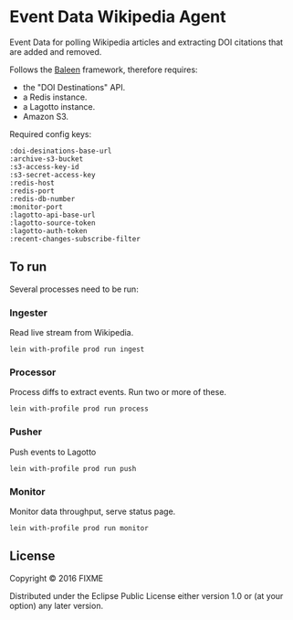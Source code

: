 # Event Data Wikipedia Agent

Event Data for polling Wikipedia articles and extracting DOI citations that are added and removed.

Follows the [Baleen](https://github.com/crossref/baleen) framework, therefore requires:

 - the "DOI Destinations" API.
 - a Redis instance.
 - a Lagotto instance.
 - Amazon S3.

Required config keys:

    :doi-desinations-base-url
    :archive-s3-bucket
    :s3-access-key-id
    :s3-secret-access-key
    :redis-host
    :redis-port
    :redis-db-number
    :monitor-port
    :lagotto-api-base-url
    :lagotto-source-token
    :lagotto-auth-token
    :recent-changes-subscribe-filter


## To run

Several processes need to be run:

### Ingester

Read live stream from Wikipedia.

    lein with-profile prod run ingest

### Processor

Process diffs to extract events. Run two or more of these.

    lein with-profile prod run process

### Pusher

Push events to Lagotto

    lein with-profile prod run push

### Monitor

Monitor data throughput, serve status page.

    lein with-profile prod run monitor


## License

Copyright © 2016 FIXME

Distributed under the Eclipse Public License either version 1.0 or (at
your option) any later version.
